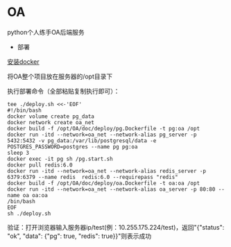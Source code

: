 # OA
python个人练手OA后端服务

+ 部署

[安装docker](https://github.com/shiyangqin/doc/blob/master/Linux/docker.md#centos7%E5%AE%89%E8%A3%85docker)

将OA整个项目放在服务器的/opt目录下

执行部署命令（全部粘贴复制执行即可）：
```
tee ./deploy.sh <<-'EOF'
#!/bin/bash
docker volume create pg_data
docker network create oa_net
docker build -f /opt/OA/doc/deploy/pg.Dockerfile -t pg:oa /opt
docker run -itd --network=oa_net --network-alias pg_server -p 5432:5432 -v pg_data:/var/lib/postgresql/data -e POSTGRES_PASSWORD=postgres --name pg pg:oa
sleep 3
docker exec -it pg sh /pg.start.sh
docker pull redis:6.0
docker run -itd --network=oa_net --network-alias redis_server -p 6379:6379 --name redis  redis:6.0 --requirepass "redis"
docker build -f /opt/OA/doc/deploy/oa.Dockerfile -t oa:oa /opt
docker run -itd --network=oa_net --network-alias oa_server -p 80:80 --name oa oa:oa 
/bin/bash
EOF
sh ./deploy.sh
```

验证：打开浏览器输入服务器ip/test(例：10.255.175.224/test)，返回"{"status": "ok", "data": {"pg": true, "redis": true}}"则表示成功
